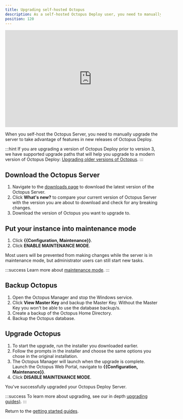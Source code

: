 ```yaml
---
title: Upgrading self-hosted Octopus
description: As a self-hosted Octopus Deploy user, you need to manually upgrade the server to take advantages of the newest features.
position: 120
---
```


<iframe width="560" height="315" src="https://www.youtube.com/embed/rx4Qp-_S3L0" frameborder="0" allow="accelerometer; autoplay; encrypted-media; gyroscope; picture-in-picture" allowfullscreen></iframe>

When you self-host the Octopus Server, you need to manually upgrade the server to take advantage of features in new releases of Octopus Deploy. 

:::hint
If you are upgrading a version of Octopus Deploy prior to version 3, we have supported upgrade paths that will help you upgrade to a modern version of Octopus Deploy: [Upgrading older versions of Octopus](/docs/administration/upgrading/legacy/index.md).
:::

## Download the Octopus Server

1. Navigate to the [downloads page](https://octopus.com/downloads/) to download the latest version of the Octopus Server.
1. Click **What's new?** to compare your current version of Octopus Server with the version you are about to download and check for any breaking changes.
1. Download the version of Octopus you want to upgrade to. 

## Put your instance into maintenance mode

1. Click **{{Configuration, Maintenance}}**.
1. Click **ENABLE MAINTENANCE MODE**.

Most users will be prevented from making changes while the server is in maintenance mode, but administrator users can still start new tasks.

:::success
Learn more about [maintenance mode](/docs/administration/managing-infrastructure/maintenance-mode.md).
:::

## Backup Octopus

1. Open the Octopus Manager and stop the Windows service.
1. Click **View Master Key** and backup the Master Key. Without the Master Key you won't be able to use the database backup/s.
1. Create a backup of the Octopus Home Directory.
1. Backup the Octopus database.

## Upgrade Octopus

1. To start the upgrade, run the installer you downloaded earlier. 
1. Follow the prompts in the installer and choose the same options you chose in the original installation.
1. The Octopus Manager will launch when the upgrade is complete. Launch the Octopus Web Portal, navigate to **{{Configuration, Maintenance}}**.
1. Click **DISABLE MAINTENANCE MODE**.

You've successfully upgraded your Octopus Deploy Server.

:::success
To learn more about upgrading, see our in depth [upgrading guides)](/docs/administration/upgrading/index.md).
:::

Return to the [getting started guides](/docs/getting-started-guides/index.md).
